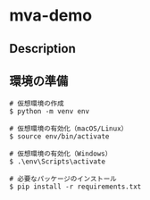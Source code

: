 # mva-demo

## Description

## 環境の準備

```
# 仮想環境の作成
$ python -m venv env

# 仮想環境の有効化（macOS/Linux）
$ source env/bin/activate

# 仮想環境の有効化（Windows）
$ .\env\Scripts\activate

# 必要なパッケージのインストール
$ pip install -r requirements.txt
```
